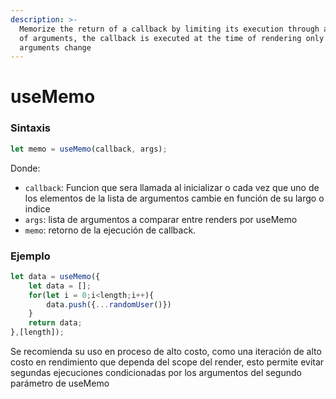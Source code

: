 ```yaml
---
description: >-
  Memorize the return of a callback by limiting its execution through an array
  of arguments, the callback is executed at the time of rendering only if the
  arguments change
---
```


# useMemo

### Sintaxis

```javascript
let memo = useMemo(callback, args);
```

Donde:

* `callback`:  Funcion que sera llamada al inicializar o cada vez que uno de los elementos de la lista de argumentos cambie en función de su largo o indice 
* `args`: lista de argumentos a comparar entre renders por useMemo
* `memo`: retorno de la ejecución de callback.

### Ejemplo

```javascript
let data = useMemo({
    let data = [];
    for(let i = 0;i<length;i++){
        data.push({...randomUser()})
    }
    return data;
},[length]);
```

Se recomienda su uso en proceso de alto costo, como una iteración de alto costo en rendimiento que dependa del scope del render, esto permite evitar segundas ejecuciones condicionadas por los argumentos del segundo parámetro de useMemo

